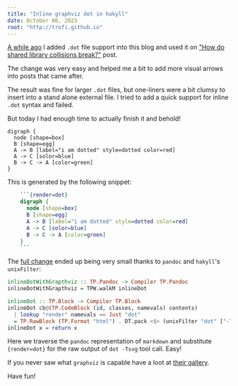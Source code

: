 ```yaml
---
title: "Inline graphviz dot in hakyll"
date: October 06, 2023
root: "http://trofi.github.io"
---
```


[A while ago](https://github.com/trofi/trofi.github.io.gen/commit/0872d9dc50c9d15b50ceda16d408a45e5655c913)
I added `.dot` file support into this blog and used it on
["How do shared library collisions break?"](/posts/248-how-do-shared-library-collisions-break.html)
post.

The change was very easy and helped me a bit to add more visual arrows
into posts that came after.

The result was fine for larger `.dot` files, but one-liners were a bit
clumsy to insert into a stand alone external file. I tried to add a
quick support for inline `.dot` syntax and failed.

But today I had enough time to actually finish it and behold!


```{render=dot}
digraph {
  node [shape=box]
  B [shape=egg]
  A -> B [label="i am dotted" style=dotted color=red]
  A -> C [solor=blue]
  B -> C -> A [color=green]
}
```

This is generated by the following snippet:

```dot
    ```{render=dot}
    digraph {
      node [shape=box]
      B [shape=egg]
      A -> B [label="i am dotted" style=dotted color=red]
      A -> C [solor=blue]
      B -> C -> A [color=green]
    }
    ```
```

The [full change](https://github.com/trofi/trofi.github.io.gen/commit/1329f12fb75572007cc7dcdc0f980fdd7ba176d7)
ended up being very small thanks to `pandoc` and `hakyll`'s `unixFilter`:

```haskell
inlineDotWithGrapthviz :: TP.Pandoc -> Compiler TP.Pandoc
inlineDotWithGrapthviz = TPW.walkM inlineDot

inlineDot :: TP.Block -> Compiler TP.Block
inlineDot cb@(TP.CodeBlock (id, classes, namevals) contents)
  | lookup "render" namevals == Just "dot"
  = TP.RawBlock (TP.Format "html") . DT.pack <$> (unixFilter "dot" ["-Tsvg"] (DT.unpack contents))
inlineDot x = return x
```

Here we traverse the `pandoc` representation of `markdown` and substitute
`{render=dot}` for the raw output of `dot -Tsvg` tool call. Easy!

If you never saw what `graphviz` is capable have a loot at
[their gallery](https://graphviz.org/gallery/).

Have fun!
